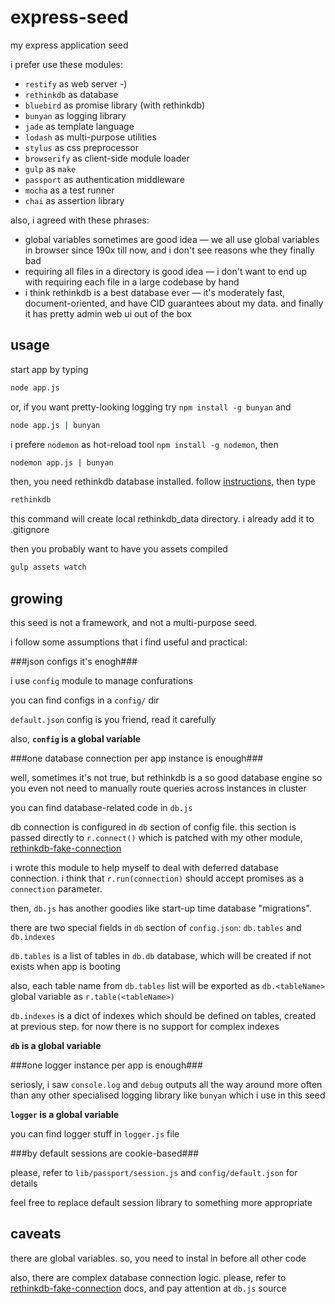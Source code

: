 express-seed
============

my express application seed

i prefer use these modules:

* `restify` as web server -)
* `rethinkdb` as database
* `bluebird` as promise library (with rethinkdb)
* `bunyan` as logging library
* `jade` as template language
* `lodash` as multi-purpose utilities
* `stylus` as css preprocessor
* `browserify` as client-side module loader
* `gulp` as `make`
* `passport` as authentication middleware
* `mocha` as a test runner
* `chai` as assertion library

also, i agreed with these phrases:

* global variables sometimes are good idea — we all use global variables in browser since 190x till now, and i don't see reasons whe they finally bad
* requiring all files in a directory is good idea — i don't want to end up with requiring each file in a large codebase by hand
* i think rethinkdb is a best database ever — it's moderately fast, document-oriented, and have CID guarantees about my data. and finally it has pretty admin web ui out of the box

usage
-----

start app by typing

```bash
node app.js
```

or, if you want pretty-looking logging try `npm install -g bunyan` and

```bash
node app.js | bunyan
```

i prefere `nodemon` as hot-reload tool `npm install -g nodemon`, then

```bash
nodemon app.js | bunyan
```

then, you need rethinkdb database installed. follow [instructions](http://rethinkdb.com/docs/install/), then type

```bash
rethinkdb
```

this command will create local rethinkdb_data directory. i already add it to .gitignore

then you probably want to have you assets compiled

```bash
gulp assets watch
```

growing
-------

this seed is not a framework, and not a multi-purpose seed.

i follow some assumptions that i find useful and practical:

###json configs it's enogh###

i use `config` module to manage confurations

you can find configs in a `config/` dir

`default.json` config is you friend, read it carefully

also, **`config` is a global variable**

###one database connection per app instance is enough###

well, sometimes it's not true, but rethinkdb is a so good database engine so you even not need to manually route queries across instances in cluster

you can find database-related code in `db.js`

db connection is configured in `db` section of config file. this section is passed directly to `r.connect()` which is patched with my other module, [rethinkdb-fake-connection](https://github.com/YChebotaev/rethinkdb-fake-connection)

i wrote this module to help myself to deal with deferred database connection. i think that `r.run(connection)` should accept promises as a `connection` parameter.

then, `db.js` has another goodies like start-up time database "migrations".

there are two special fields in `db` section of `config.json`: `db.tables` and `db.indexes`

`db.tables` is a list of tables in `db.db` database, which will be created if not exists when app is booting

also, each table name from `db.tables` list will be exported as `db.<tableName>` global variable as `r.table(<tableName>)`

`db.indexes` is a dict of indexes which should be defined on tables, created at previous step. for now there is no support for complex indexes

**`db` is a global variable**

###one logger instance per app is enough###

seriosly, i saw `console.log` and `debug` outputs all the way around more often than any other specialised logging library like `bunyan` which i use in this seed

**`logger` is a global variable**

you can find logger stuff in `logger.js` file

###by default sessions are cookie-based###

please, refer to `lib/passport/session.js` and `config/default.json` for details

feel free to replace default session library to something more appropriate

caveats
-------

there are global variables. so, you need to instal in before all other code

also, there are complex database connection logic. please, refer to [rethinkdb-fake-connection](https://github.com/YChebotaev/rethinkdb-fake-connection) docs, and pay attention at `db.js` source